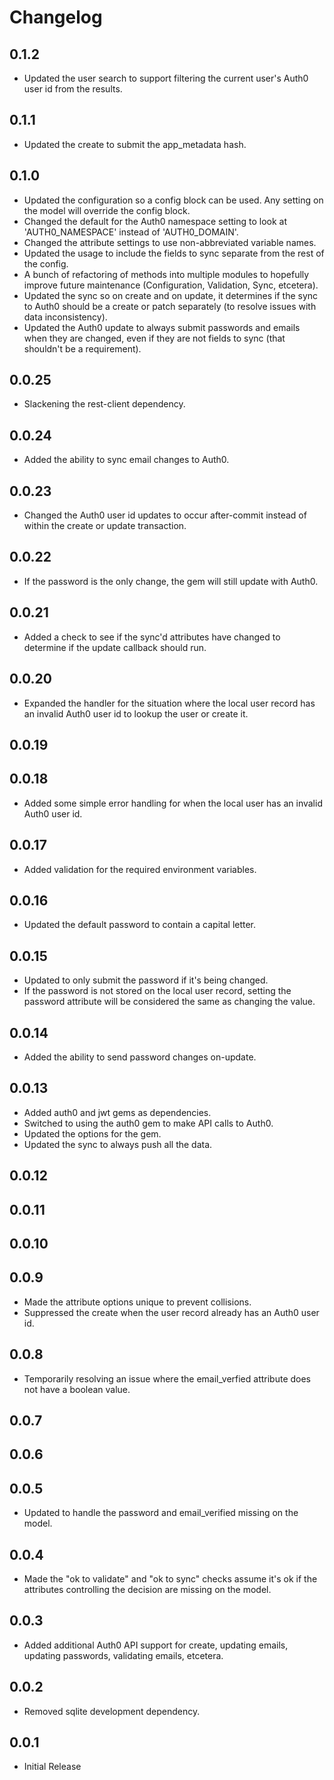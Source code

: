 # Changelog

## 0.1.2
* Updated the user search to support filtering the current user's Auth0 user id from the results.

## 0.1.1
* Updated the create to submit the app_metadata hash.

## 0.1.0
* Updated the configuration so a config block can be used. Any setting on the model will override the config block.
* Changed the default for the Auth0 namespace setting to look at 'AUTH0_NAMESPACE' instead of 'AUTH0_DOMAIN'.
* Changed the attribute settings to use non-abbreviated variable names.
* Updated the usage to include the fields to sync separate from the rest of the config.
* A bunch of refactoring of methods into multiple modules to hopefully improve future maintenance (Configuration, Validation, Sync, etcetera).
* Updated the sync so on create and on update, it determines if the sync to Auth0 should be a create or patch separately (to resolve issues with data inconsistency).
* Updated the Auth0 update to always submit passwords and emails when they are changed, even if they are not fields to sync (that shouldn't be a requirement).

## 0.0.25
* Slackening the rest-client dependency.

## 0.0.24
* Added the ability to sync email changes to Auth0.

## 0.0.23
* Changed the Auth0 user id updates to occur after-commit instead of within the create or update transaction.

## 0.0.22
* If the password is the only change, the gem will still update with Auth0.

## 0.0.21
* Added a check to see if the sync'd attributes have changed to determine if the update callback should run.

## 0.0.20
* Expanded the handler for the situation where the local user record has an invalid Auth0 user id to lookup the user or create it.

## 0.0.19

## 0.0.18
* Added some simple error handling for when the local user has an invalid Auth0 user id.

## 0.0.17
* Added validation for the required environment variables.

## 0.0.16
* Updated the default password to contain a capital letter.

## 0.0.15
* Updated to only submit the password if it's being changed.
* If the password is not stored on the local user record, setting the password attribute will be considered the same as changing the value.

## 0.0.14
* Added the ability to send password changes on-update.

## 0.0.13
* Added auth0 and jwt gems as dependencies.
* Switched to using the auth0 gem to make API calls to Auth0.
* Updated the options for the gem.
* Updated the sync to always push all the data.

## 0.0.12

## 0.0.11

## 0.0.10

## 0.0.9
* Made the attribute options unique to prevent collisions.
* Suppressed the create when the user record already has an Auth0 user id.

## 0.0.8
* Temporarily resolving an issue where the email_verfied attribute does not have a boolean value.

## 0.0.7

## 0.0.6

## 0.0.5
* Updated to handle the password and email_verified missing on the model.

## 0.0.4
* Made the "ok to validate" and "ok to sync" checks assume it's ok if the attributes controlling the decision are missing on the model.

## 0.0.3
* Added additional Auth0 API support for create, updating emails, updating passwords, validating emails, etcetera.

## 0.0.2
* Removed sqlite development dependency.

## 0.0.1
* Initial Release
